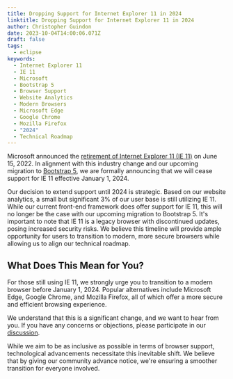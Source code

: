 ```yaml
---
title: Dropping Support for Internet Explorer 11 in 2024
linktitle: Dropping Support for Internet Explorer 11 in 2024
author: Christopher Guindon
date: 2023-10-04T14:00:06.071Z
draft: false
tags:
  - eclipse
keywords:
  - Internet Explorer 11
  - IE 11
  - Microsoft
  - Bootstrap 5
  - Browser Support
  - Website Analytics
  - Modern Browsers
  - Microsoft Edge
  - Google Chrome
  - Mozilla Firefox
  - "2024"
  - Technical Roadmap
---
```


Microsoft announced the [retirement of Internet Explorer 11 (IE 11)](https://blogs.windows.com/windowsexperience/2022/06/15/internet-explorer-11-has-retired-and-is-officially-out-of-support-what-you-need-to-know/) on June 15, 2022. In alignment with this industry change and our upcoming migration to [Bootstrap 5](https://getbootstrap.com/), we are formally announcing that we will cease support for IE 11 effective January 1, 2024.






Our decision to extend support until 2024 is strategic. Based on our website analytics, a small but significant 3% of our user base is still utilizing IE 11. While our current front-end framework does offer support for IE 11, this will no longer be the case with our upcoming migration to Bootstrap 5.  It's important to note that IE 11 is a legacy browser with discontinued updates, posing increased security risks. We believe this timeline will provide ample opportunity for users to transition to modern, more secure browsers while allowing us to align our technical roadmap.




## What Does This Mean for You?



For those still using IE 11, we strongly urge you to transition to a modern browser before January 1, 2024. Popular alternatives include Microsoft Edge, Google Chrome, and Mozilla Firefox, all of which offer a more secure and efficient browsing experience.






We understand that this is a significant change, and we want to hear from you. If you have any concerns or objections, please participate in our [discussion](https://gitlab.eclipse.org/eclipsefdn/helpdesk/-/issues/1476).



While we aim to be as inclusive as possible in terms of browser support, technological advancements necessitate this inevitable shift. We believe that by giving our community advance notice, we're ensuring a smoother transition for everyone involved.

